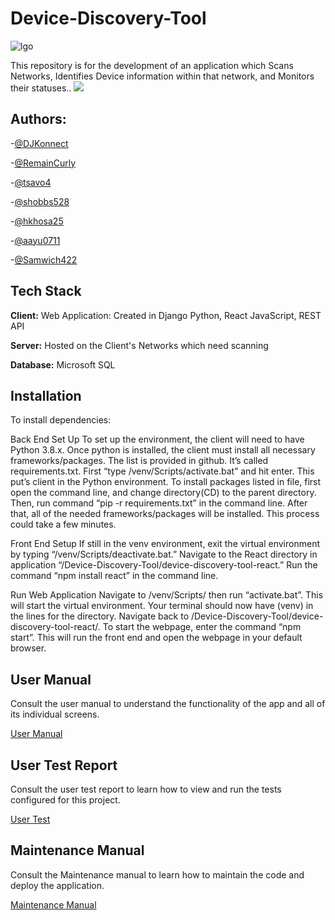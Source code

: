 # Device-Discovery-Tool
![lgo](https://user-images.githubusercontent.com/65478895/167461702-8d20ea4b-c2ec-41d1-9e99-e3d1671cfaf9.png)

This repository is for the development of an application which Scans Networks, Identifies Device information within that network, and Monitors their statuses..
![](https://drive.google.com/file/d/1GcWXJQvPp8YKuwMbjOiQIs9AckLX8o5Y/view?usp=sharing)

## Authors:

-[@DJKonnect](https://www.github.com/@DJKonnect)

-[@RemainCurly](https://www.github.com/@RemainCurly)

-[@tsavo4](https://www.github.com/@tsavo4)

-[@shobbs528](https://www.github.com/@shobbs528)

-[@hkhosa25](https://www.github.com/@hkhosa25)

-[@aayu0711](https://www.github.com/@aayu0711)

-[@Samwich422](https://www.github.com/@Samwich422)


## Tech Stack

**Client:** Web Application: 
 Created in Django Python, React JavaScript, REST API

**Server:** Hosted on the Client's Networks which need scanning


**Database:** Microsoft SQL

## Installation
To install dependencies:

Back End Set Up
To set up the environment, the client will need to have Python 3.8.x. Once python is installed, the client must install all necessary frameworks/packages. The list is provided in github. It’s called requirements.txt. First “type /venv/Scripts/activate.bat” and hit enter. This put’s client in the Python environment. To install packages listed in file, first open the command line, and change directory(CD) to the parent directory. Then, run command “pip -r requirements.txt” in the command line. After that, all of the needed frameworks/packages will be installed. This process could take a few minutes.

Front End Setup
If still in the venv environment, exit the virtual environment by typing “/venv/Scripts/deactivate.bat.” Navigate to the React directory in application “/Device-Discovery-Tool/device-discovery-tool-react.” Run the command “npm install react” in the command line. 

Run Web Application
Navigate to /venv/Scripts/ then run “activate.bat”. This will start the virtual environment. Your terminal should now have (venv) in the lines for the directory. Navigate back to /Device-Discovery-Tool/device-discovery-tool-react/. To start the webpage, enter the command “npm start”. This will run the front end and open the webpage in your default browser. 


## User Manual
Consult the user manual to understand the functionality of the app and all of its individual screens.

[User Manual](https://docs.google.com/document/d/1iWvb6cqaEeOxB-VhdsqRr0MWK72h-4xoXAG0H9NLUSM/edit)

## User Test Report
Consult the user test report to learn how to view and run the tests configured for this project.

[User Test](https://docs.google.com/document/d/13MAM1TUujXR6trpTLA6IymTtrDvXggS9/edit)

## Maintenance Manual
Consult the Maintenance manual to learn how to maintain the code and deploy the application.

[Maintenance Manual](https://docs.google.com/document/d/1RIMx6IgYEoOw1dEKJyokmnpfzqHI4lzF/edit)

